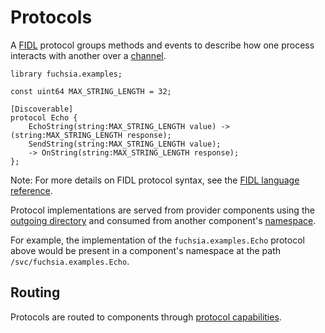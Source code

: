 # Protocols

A [FIDL][glossary.fidl] protocol groups methods and events to describe how one
process interacts with another over a [channel][glossary.channel].

```fidl
library fuchsia.examples;

const uint64 MAX_STRING_LENGTH = 32;

[Discoverable]
protocol Echo {
    EchoString(string:MAX_STRING_LENGTH value) -> (string:MAX_STRING_LENGTH response);
    SendString(string:MAX_STRING_LENGTH value);
    -> OnString(string:MAX_STRING_LENGTH response);
};
```

Note: For more details on FIDL protocol syntax, see the
[FIDL language reference][fidl-reference].

Protocol implementations are served from provider components using the
[outgoing directory][glossary.outgoing-directory] and consumed from another
component's [namespace][glossary.namespace].

For example, the implementation of the `fuchsia.examples.Echo` protocol above
would be present in a component's namespace at the path
`/svc/fuchsia.examples.Echo`.

## Routing

Protocols are routed to components through
[protocol capabilities][protocol-capability].

[fidl-reference]: /docs/reference/fidl/language/language.md
[glossary.channel]: /docs/glossary/README.md#channel
[glossary.fidl]: /docs/glossary/README.md#fidl
[glossary.namespace]: /docs/glossary/README.md#namespace
[glossary.outgoing-directory]: /docs/glossary/README.md#outgoing-directory
[protocol-capability]: /docs/concepts/components/v2/capabilities/protocol.md